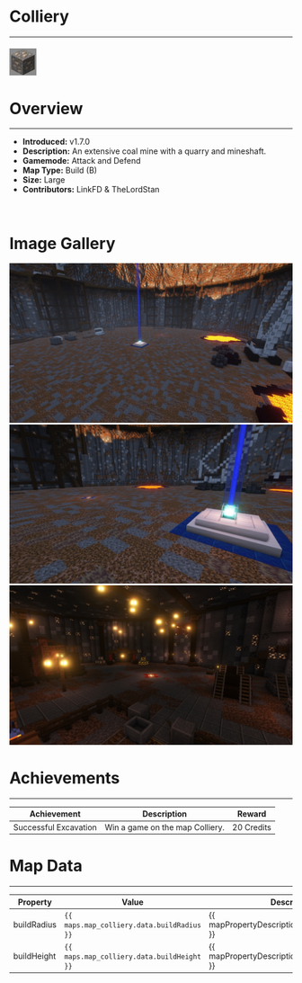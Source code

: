 # Colliery

***

#### ![collieryicon](../assets/icons/colliery-icon.jpg)

# Overview
***
- **Introduced:** v1.7.0
- **Description:** An extensive coal mine with a quarry and mineshaft.
- **Gamemode:** Attack and Defend
- **Map Type:** Build (B)
- **Size:** Large
- **Contributors:** LinkFD & TheLordStan

<br />  

# Image Gallery
![Colliery - Overview](../assets/maps/colliery/colliery-overview.jpg)
![Colliery - Beacon](../assets/maps/colliery/colliery-beacon.jpg)
![Colliery - Ataccker Spawn](../assets/maps/colliery/colliery-attacker_spawn.jpg)

# Achievements
***

| Achievement | Description | Reward |
| ----- | ----- | ------ |
| Successful Excavation | Win a game on the map Colliery. | 20 Credits |



# Map Data
***

| Property | Value | Description |
| ----------- | ----------- | ------ |
| buildRadius |`{{ maps.map_colliery.data.buildRadius }}`| {{ mapPropertyDescriptions.buildRadius.classic }} |
| buildHeight |`{{ maps.map_colliery.data.buildHeight }}`| {{ mapPropertyDescriptions.buildHeight.classic }} |
